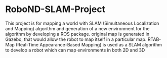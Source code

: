 # RoboND-SLAM-Project
This project is for mapping a world with SLAM (Simultaneous Localization and Mapping) algorithm and generation of a new environment for the algorithm by developing a ROS package. original map is generated in Gazebo, that would allow the robot to map itself in a particular map. RTAB-Map (Real-Time Appearance-Based Mapping) is used as a SLAM algorithm to develop a robot which can map environments in both 2D and 3D

